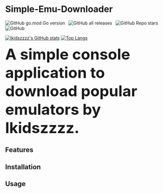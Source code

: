 # Simple-Emu-Downloader

![GitHub go.mod Go version](https://img.shields.io/github/go-mod/go-version/lkidszzzz/Simple-Emu-Downloader?style=flat)&ensp;
![GitHub all releases](https://img.shields.io/github/downloads/lkidszzzz/Simple-Emu-Downloader/total?style=flat)&ensp;
![GitHub Repo stars](https://img.shields.io/github/stars/lkidszzzz/Simple-Emu-Downloader?style=flat)&ensp;
![GitHub](https://img.shields.io/github/license/lkidszzzz/Simple-Emu-Downloader?style=flat)

[![lkidszzzz's GitHub stats](https://github-readme-stats.vercel.app/api?username=lkidszzzz&show_icons=true&theme=dracula)](https://github.com/anuraghazra/github-readme-stats)
[![Top Langs](https://github-readme-stats.vercel.app/api/top-langs/?username=lkidszzzz&show_icons=true&theme=dracula)](https://github.com/anuraghazra/github-readme-stats)

<font size=24> __A simple console application to download popular emulators by lkidszzzz.__ </font>

## Features

## Installation

## Usage
